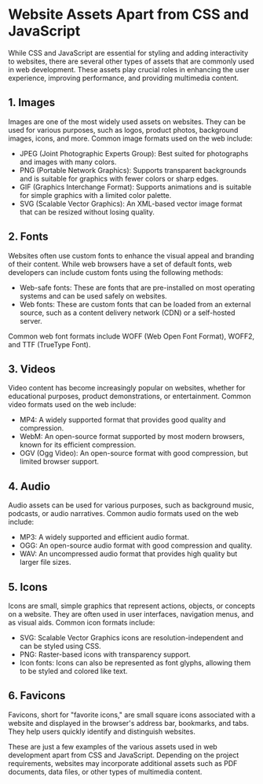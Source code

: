 # Website Assets Apart from CSS and JavaScript

While CSS and JavaScript are essential for styling and adding interactivity to websites, there are several other types of assets that are commonly used in web development. These assets play crucial roles in enhancing the user experience, improving performance, and providing multimedia content.

## 1. Images

Images are one of the most widely used assets on websites. They can be used for various purposes, such as logos, product photos, background images, icons, and more. Common image formats used on the web include:

- JPEG (Joint Photographic Experts Group): Best suited for photographs and images with many colors.
- PNG (Portable Network Graphics): Supports transparent backgrounds and is suitable for graphics with fewer colors or sharp edges.
- GIF (Graphics Interchange Format): Supports animations and is suitable for simple graphics with a limited color palette.
- SVG (Scalable Vector Graphics): An XML-based vector image format that can be resized without losing quality.

## 2. Fonts

Websites often use custom fonts to enhance the visual appeal and branding of their content. While web browsers have a set of default fonts, web developers can include custom fonts using the following methods:

- Web-safe fonts: These are fonts that are pre-installed on most operating systems and can be used safely on websites.
- Web fonts: These are custom fonts that can be loaded from an external source, such as a content delivery network (CDN) or a self-hosted server.

Common web font formats include WOFF (Web Open Font Format), WOFF2, and TTF (TrueType Font).

## 3. Videos

Video content has become increasingly popular on websites, whether for educational purposes, product demonstrations, or entertainment. Common video formats used on the web include:

- MP4: A widely supported format that provides good quality and compression.
- WebM: An open-source format supported by most modern browsers, known for its efficient compression.
- OGV (Ogg Video): An open-source format with good compression, but limited browser support.

## 4. Audio

Audio assets can be used for various purposes, such as background music, podcasts, or audio narratives. Common audio formats used on the web include:

- MP3: A widely supported and efficient audio format.
- OGG: An open-source audio format with good compression and quality.
- WAV: An uncompressed audio format that provides high quality but larger file sizes.

## 5. Icons

Icons are small, simple graphics that represent actions, objects, or concepts on a website. They are often used in user interfaces, navigation menus, and as visual aids. Common icon formats include:

- SVG: Scalable Vector Graphics icons are resolution-independent and can be styled using CSS.
- PNG: Raster-based icons with transparency support.
- Icon fonts: Icons can also be represented as font glyphs, allowing them to be styled and colored like text.

## 6. Favicons

Favicons, short for "favorite icons," are small square icons associated with a website and displayed in the browser's address bar, bookmarks, and tabs. They help users quickly identify and distinguish websites.

These are just a few examples of the various assets used in web development apart from CSS and JavaScript. Depending on the project requirements, websites may incorporate additional assets such as PDF documents, data files, or other types of multimedia content.